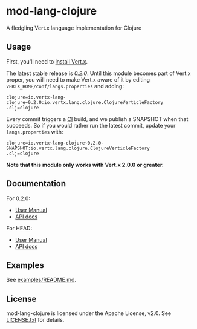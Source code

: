 # mod-lang-clojure

A fledgling Vert.x language implementation for Clojure

## Usage

First, you'll need to [install Vert.x](http://vertx.io/install.html).

The latest stable release is *0.2.0*. Until this module becomes part
of Vert.x proper, you will need to make Vert.x aware of it by editing
`VERTX_HOME/conf/langs.properties` and adding:

    clojure=io.vertx~lang-clojure~0.2.0:io.vertx.lang.clojure.ClojureVerticleFactory
    .clj=clojure


Every commit triggers a [CI](https://vertx.ci.cloudbees.com/job/vert.x-mod-lang-clojure/)
build, and we publish a SNAPSHOT when that succeeds. So if you would
rather run the latest commit, update your `langs.properties` with:

    clojure=io.vertx~lang-clojure~0.2.0-SNAPSHOT:io.vertx.lang.clojure.ClojureVerticleFactory
    .clj=clojure

**Note that this module only works with Vert.x 2.0.0 or greater.**

## Documentation

For 0.2.0:

* [User Manual](https://github.com/vert-x/mod-lang-clojure/blob/0.2.0/docs/core_manual_clojure.md)
* [API docs](http://tcrawley.org/mod-lang-clojure/0.2.0/html-docs/)

For HEAD:

* [User Manual](docs/core_manual_clojure.md)
* [API docs](https://vertx.ci.cloudbees.com/job/vert.x-mod-lang-clojure/lastSuccessfulBuild/artifact/api/target/html-docs/index.html)

## Examples

See [examples/README.md](examples/README.md).

## License

mod-lang-clojure is licensed under the Apache License, v2.0. See
[LICENSE.txt](LICENSE.txt) for details.
